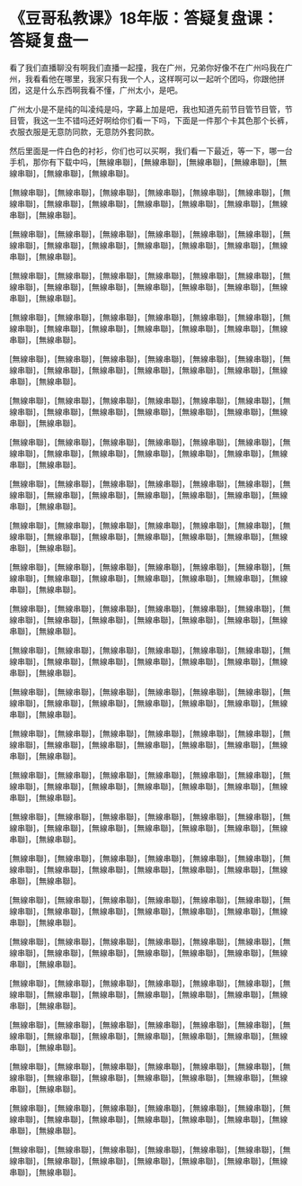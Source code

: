 # 《豆哥私教课》18年版：答疑复盘课：答疑复盘一

看了我们直播聊没有啊我们直播一起撞，我在广州，兄弟你好像不在广州吗我在广州，我看看他在哪里，我家只有我一个人，这样啊可以一起听个团吗，你跟他拼团，这是什么东西啊我看不懂，广州太小，是吧。

广州太小是不是纯的叫凌纯是吗，字幕上加是吧，我也知道先前节目管节目管，节目管，我这一生不错吗还好啊给你们看一下吗，下面是一件那个卡其色那个长裤，衣服衣服是无意防同款，无意防外套同款。

然后里面是一件白色的衬衫，你们也可以买啊，我们看一下最近，等一下，哪一台手机，那你有下载中吗，[無線串聯]，[無線串聯]，[無線串聯]，[無線串聯]，[無線串聯]，[無線串聯]，[無線串聯]。

[無線串聯]，[無線串聯]，[無線串聯]，[無線串聯]，[無線串聯]，[無線串聯]，[無線串聯]，[無線串聯]，[無線串聯]，[無線串聯]，[無線串聯]，[無線串聯]，[無線串聯]，[無線串聯]。

[無線串聯]，[無線串聯]，[無線串聯]，[無線串聯]，[無線串聯]，[無線串聯]，[無線串聯]，[無線串聯]，[無線串聯]，[無線串聯]，[無線串聯]，[無線串聯]，[無線串聯]，[無線串聯]。

[無線串聯]，[無線串聯]，[無線串聯]，[無線串聯]，[無線串聯]，[無線串聯]，[無線串聯]，[無線串聯]，[無線串聯]，[無線串聯]，[無線串聯]，[無線串聯]，[無線串聯]，[無線串聯]。

[無線串聯]，[無線串聯]，[無線串聯]，[無線串聯]，[無線串聯]，[無線串聯]，[無線串聯]，[無線串聯]，[無線串聯]，[無線串聯]，[無線串聯]，[無線串聯]，[無線串聯]，[無線串聯]。

[無線串聯]，[無線串聯]，[無線串聯]，[無線串聯]，[無線串聯]，[無線串聯]，[無線串聯]，[無線串聯]，[無線串聯]，[無線串聯]，[無線串聯]，[無線串聯]，[無線串聯]，[無線串聯]。

[無線串聯]，[無線串聯]，[無線串聯]，[無線串聯]，[無線串聯]，[無線串聯]，[無線串聯]，[無線串聯]，[無線串聯]，[無線串聯]，[無線串聯]，[無線串聯]，[無線串聯]，[無線串聯]。

[無線串聯]，[無線串聯]，[無線串聯]，[無線串聯]，[無線串聯]，[無線串聯]，[無線串聯]，[無線串聯]，[無線串聯]，[無線串聯]，[無線串聯]，[無線串聯]，[無線串聯]，[無線串聯]。

[無線串聯]，[無線串聯]，[無線串聯]，[無線串聯]，[無線串聯]，[無線串聯]，[無線串聯]，[無線串聯]，[無線串聯]，[無線串聯]，[無線串聯]，[無線串聯]，[無線串聯]，[無線串聯]。

[無線串聯]，[無線串聯]，[無線串聯]，[無線串聯]，[無線串聯]，[無線串聯]，[無線串聯]，[無線串聯]，[無線串聯]，[無線串聯]，[無線串聯]，[無線串聯]，[無線串聯]，[無線串聯]。

[無線串聯]，[無線串聯]，[無線串聯]，[無線串聯]，[無線串聯]，[無線串聯]，[無線串聯]，[無線串聯]，[無線串聯]，[無線串聯]，[無線串聯]，[無線串聯]，[無線串聯]，[無線串聯]。

[無線串聯]，[無線串聯]，[無線串聯]，[無線串聯]，[無線串聯]，[無線串聯]，[無線串聯]，[無線串聯]，[無線串聯]，[無線串聯]，[無線串聯]，[無線串聯]，[無線串聯]，[無線串聯]。

[無線串聯]，[無線串聯]，[無線串聯]，[無線串聯]，[無線串聯]，[無線串聯]，[無線串聯]，[無線串聯]，[無線串聯]，[無線串聯]，[無線串聯]，[無線串聯]，[無線串聯]，[無線串聯]。

[無線串聯]，[無線串聯]，[無線串聯]，[無線串聯]，[無線串聯]，[無線串聯]，[無線串聯]，[無線串聯]，[無線串聯]，[無線串聯]，[無線串聯]，[無線串聯]，[無線串聯]，[無線串聯]。

[無線串聯]，[無線串聯]，[無線串聯]，[無線串聯]，[無線串聯]，[無線串聯]，[無線串聯]，[無線串聯]，[無線串聯]，[無線串聯]，[無線串聯]，[無線串聯]，[無線串聯]，[無線串聯]。

[無線串聯]，[無線串聯]，[無線串聯]，[無線串聯]，[無線串聯]，[無線串聯]，[無線串聯]，[無線串聯]，[無線串聯]，[無線串聯]，[無線串聯]，[無線串聯]，[無線串聯]，[無線串聯]。

[無線串聯]，[無線串聯]，[無線串聯]，[無線串聯]，[無線串聯]，[無線串聯]，[無線串聯]，[無線串聯]，[無線串聯]，[無線串聯]，[無線串聯]，[無線串聯]，[無線串聯]，[無線串聯]。

[無線串聯]，[無線串聯]，[無線串聯]，[無線串聯]，[無線串聯]，[無線串聯]，[無線串聯]，[無線串聯]，[無線串聯]，[無線串聯]，[無線串聯]，[無線串聯]，[無線串聯]，[無線串聯]。

[無線串聯]，[無線串聯]，[無線串聯]，[無線串聯]，[無線串聯]，[無線串聯]，[無線串聯]，[無線串聯]，[無線串聯]，[無線串聯]，[無線串聯]，[無線串聯]，[無線串聯]，[無線串聯]。

[無線串聯]，[無線串聯]，[無線串聯]，[無線串聯]，[無線串聯]，[無線串聯]，[無線串聯]，[無線串聯]，[無線串聯]，[無線串聯]，[無線串聯]，[無線串聯]，[無線串聯]，[無線串聯]。

[無線串聯]，[無線串聯]，[無線串聯]，[無線串聯]，[無線串聯]，[無線串聯]，[無線串聯]，[無線串聯]，[無線串聯]，[無線串聯]，[無線串聯]，[無線串聯]，[無線串聯]，[無線串聯]。

[無線串聯]，[無線串聯]，[無線串聯]，[無線串聯]，[無線串聯]，[無線串聯]，[無線串聯]，[無線串聯]，[無線串聯]，[無線串聯]，[無線串聯]，[無線串聯]，[無線串聯]，[無線串聯]。

[無線串聯]，[無線串聯]，[無線串聯]，[無線串聯]，[無線串聯]，[無線串聯]，[無線串聯]，[無線串聯]，[無線串聯]，[無線串聯]，[無線串聯]，[無線串聯]，[無線串聯]，[無線串聯]。

[無線串聯]，[無線串聯]，[無線串聯]，[無線串聯]，[無線串聯]，[無線串聯]，[無線串聯]，[無線串聯]，[無線串聯]，[無線串聯]，[無線串聯]，[無線串聯]，[無線串聯]，[無線串聯]。

[無線串聯]，[無線串聯]，[無線串聯]，[無線串聯]，[無線串聯]，[無線串聯]，[無線串聯]，[無線串聯]，[無線串聯]，[無線串聯]，[無線串聯]，[無線串聯]，[無線串聯]，[無線串聯]。

